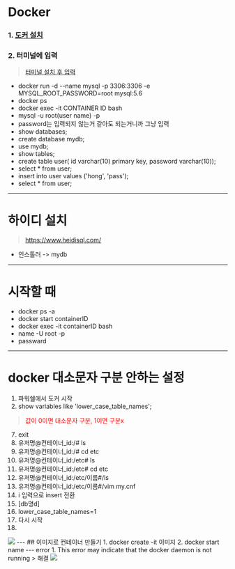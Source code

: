 # Docker
### 1. <a href="https://www.docker.com/products/docker-desktop/">도커 설치</a>
### 2. 터미널에 입력
> <a href ="https://apps.microsoft.com/store/detail/windows-terminal/9N0DX20HK701?hl=ko-kr&gl=kr">터미널 설치 후 입력</a>
- docker run -d --name mysql -p 3306:3306 -e MYSQL_ROOT_PASSWORD=root mysql:5.6
- docker ps
- docker exec -it CONTAINER ID bash
- mysql -u root(user name) -p
- password는 입력되지 않는거 같아도 되는거니까 그냥 입력
- show databases;
- create database mydb;
- use mydb;
- show tables;
- create table user( id varchar(10) primary key, password varchar(10));
- select * from user;
- insert into user values ('hong', 'pass');
- select * from user;
---
# 하이디 설치
> <a href>https://www.heidisql.com/
- 인스톨러 -> mydb
---
# 시작할 때
- docker ps -a
- docker start containerID
- docker exec -it containerID bash
- name -U root -p
- passward
---
# docker 대소문자 구분 안하는 설정
01. 파워쉘에서 도커 시작
6. show variables like 'lower_case_table_names';
> <a style = color:red>값이 0이면 대소문자 구분, 1이면 구분x</a>
07. exit
8. 유저명@컨테이너_id:/# ls
9. 유저명@컨테이너_id:/# cd etc
9. 유저명@컨테이너_id:/etc# ls
9. 유저명@컨테이너_id:/etc# cd etc
9. 유저명@컨테이너_id:/etc/이름#/ls
9. 유저명@컨테이너_id:/etc/이름#/vim my.cnf
10. i 입력으로 insert 전환
11. [db명d]
12. lower_case_table_names=1
07. 다시 시작
8. 
<img src="C:\Users\AIA\Desktop\잡\ls.png">
---
## 이미지로 컨테이너 만들기
1. docker create -it 이미지
2. docker start name
---
error
1. This error may indicate that the docker daemon is not running
> 해결 <img src="C:\Users\AIA\Downloads\de.png">